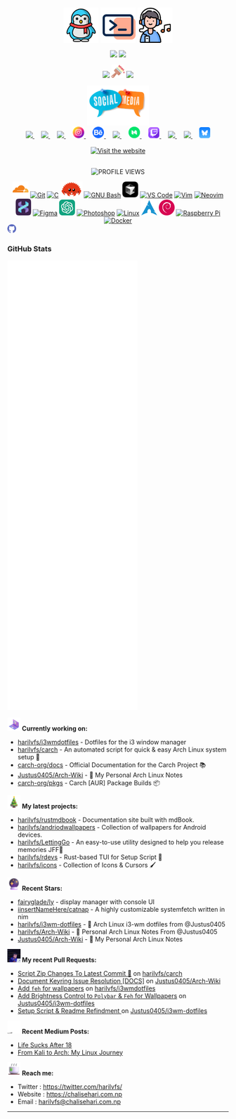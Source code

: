 <div align="center">

<img src='https://github.com/harilvfs/assets/blob/main/harilvfs/linux.png' width="80"> <img src='https://github.com/harilvfs/assets/blob/main/harilvfs/terminsl.png' width="80"> <img src='https://github.com/harilvfs/assets/blob/main/harilvfs/listen.png' width="80"> 
</div>

<div align="center">
  <img src="https://img.shields.io/badge/OS-Linux-FF6961?style=for-the-badge&logo=linux&logoColor=yellow&labelColor=gray" />
  <img src="https://img.shields.io/badge/Distro-Arch-00CED1?style=for-the-badge&logo=arch-linux&logoColor=blue&labelColor=gray" />
</div>
<div align="center">

<img src="https://img.shields.io/badge/Catppuccin-blue?colorA=363a4f&colorB=b7bdf8&style=for-the-badge"> <img src='https://github.com/harilvfs/assets/blob/main/themes/themes.png' width="30"> <img src="https://img.shields.io/badge/Nord-orange?style=for-the-badge&colorA=4c566a&colorB=88c0d0">
</div>

<div align="center">
<img src="https://github.com/harilvfs/assets/blob/main/fyx/socialx.png" width="140" />
</div>

<div align="center">
<a href="https://github.com/harilvfs">
       <picture>
           <source height="24px" media="(prefers-color-scheme: dark)" srcset="https://i.ibb.co/dMMmCrW/Git-Hub-Mark.png" />
           <img height="24px" src="https://i.ibb.co/9wV3HGF/Git-Hub-Mark-Light.png" />
       </picture>
   </a>&nbsp;&nbsp;&nbsp;
   <a href="https://discord.com/invite/8NJWstnUHd">
       <picture>
           <source height="24px" media="(prefers-color-scheme: dark)" srcset="https://user-images.githubusercontent.com/13122796/178032563-d4e084b7-244e-4358-af50-26bde6dd4996.png" />
           <img height="24px" src="https://user-images.githubusercontent.com/13122796/178032563-d4e084b7-244e-4358-af50-26bde6dd4996.png" />
       </picture>
   </a>&nbsp;&nbsp;&nbsp;
   <a href="https://reddit.com/u/aayush-le">
       <picture>
           <source height="25px" media="(prefers-color-scheme: dark)" srcset="https://user-images.githubusercontent.com/13122796/178032351-9d9d5619-8ef7-470a-9eec-2744ece54553.png" />
           <img height="25px" src="https://user-images.githubusercontent.com/13122796/178032351-9d9d5619-8ef7-470a-9eec-2744ece54553.png" />
       </picture>
   </a>&nbsp;&nbsp;&nbsp;
   <a href="https://instagram.com/harilvfs">
       <picture>
           <source height="26px" media="(prefers-color-scheme: dark)" srcset="https://github.com/harilvfs/assets/blob/main/elix/insta.png" />
           <img height="26px" src="https://github.com/harilvfs/assets/blob/main/elix/insta.png" />
       </picture>
   </a>&nbsp;&nbsp;&nbsp;
   <a href="https://behance.com/aayushchalese">
      <picture>
         <source height="26px" media="(prefers-color-scheme: dark)" srcset="https://raw.githubusercontent.com/harilvfs/assets/refs/heads/main/harilvfs/behancex.svg" />
         <img height="26px" src="https://raw.githubusercontent.com/harilvfs/assets/refs/heads/main/harilvfs/behancex.svg" />
     </picture>
   </a>&nbsp;&nbsp;&nbsp;
   <a href="https://t.me/harilvfs">
      <picture>
         <source height="25px" media="(prefers-color-scheme: dark)" srcset="https://user-images.githubusercontent.com/13122796/178032213-faf25ab8-0bc3-4a94-a730-b524c96df124.png" />
         <img height="25px" src="https://user-images.githubusercontent.com/13122796/178032213-faf25ab8-0bc3-4a94-a730-b524c96df124.png" />
      </picture>
   </a>&nbsp;&nbsp;&nbsp;
   <a href="https://medium.com/@aayushchalise">
      <picture>
         <source height="26px" media="(prefers-color-scheme: dark)" srcset="https://github.com/harilvfs/assets/blob/main/harilvfs/medium.png" />
         <img height="26px" src="https://github.com/harilvfs/assets/blob/main/harilvfs/medium.png" />
     </picture>
   </a>&nbsp;&nbsp;&nbsp;
        <a href="https://www.twitch.tv/aayushchalese">
      <picture>
         <source height="25px" media="(prefers-color-scheme: dark)" srcset="https://github.com/harilvfs/assets/blob/main/elix/twitch.png" />
         <img height="25px" src="https://github.com/harilvfs/assets/blob/main/elix/twitch.png" />
     </picture>
   </a>&nbsp;&nbsp;&nbsp;
   <a href="https://x.com/harilvfs">
      <picture>
         <source media="(prefers-color-scheme: dark)" srcset="https://user-images.githubusercontent.com/93124920/270180600-7c1b38bf-889b-4d68-bd5e-b9d86f91421a.png">
         <img height="24px" src="https://user-images.githubusercontent.com/93124920/270108715-d80743fa-b330-4809-b1e6-79fbdc60d09c.png" />
      </picture>
   </a>&nbsp;&nbsp;&nbsp;
   <a href="https://www.youtube.com/@aayushchalese">
      <picture>
         <source height="24px" media="(prefers-color-scheme: dark)" srcset="https://user-images.githubusercontent.com/13122796/178032714-c51c7492-0666-44ac-99c2-f003a695ab50.png" />
         <img height="24px" src="https://user-images.githubusercontent.com/13122796/178032714-c51c7492-0666-44ac-99c2-f003a695ab50.png" />
     </picture>
   </a>&nbsp;&nbsp;&nbsp;
   <a href="https://bsky.app/profile/chalisehari.com.np">
      <picture>
         <source height="25px" media="(prefers-color-scheme: dark)" srcset="https://raw.githubusercontent.com/harilvfs/assets/refs/heads/main/bluesky/Bluesky_app_icon.svg" />
         <img height="25px" src="https://raw.githubusercontent.com/harilvfs/assets/refs/heads/main/bluesky/Bluesky_app_icon.svg" />
     </picture>
   </a>
</div>
<br>
<div align="center">
<a href="https://chalisehari.com.np"><img alt="Visit the website" height="40" src="https://cdn.jsdelivr.net/npm/@intergrav/devins-badges@3/assets/cozy/documentation/website_vector.svg"></a>
  </div>
<br>
<p align="center">
  <img src="https://komarev.com/ghpvc/?username=aayushx402&label=PROFILE+VIEWS&style=for-the-badge&color=blueviolet" alt="PROFILE  VIEWS">
</p>

<div align="center">
<a href="https://www.cloudflare.com/" target="_blank" rel="noreferrer"><img src="https://github.com/harilvfs/assets/blob/main/harilvfs/cloudflare.png" width="36" height="36" alt="Cloudflare" /></a> <a href="https://git-scm.com/" target="_blank" rel="noreferrer"><img src="https://raw.githubusercontent.com/danielcranney/readme-generator/main/public/icons/skills/git-colored.svg" width="36" height="35" alt="Git" /></a> <a href="https://docs.microsoft.com/en-us/cpp/?view=msvc-170" target="_blank" rel="noreferrer"><img src="https://raw.githubusercontent.com/danielcranney/readme-generator/main/public/icons/skills/c-colored.svg" width="36" height="36" alt="C" /></a>  <a href="https://www.rust-lang.org/" target="_blank" rel="noreferrer"><img src="https://github.com/harilvfs/assets/blob/main/harilvfs/rust.png" width="50" height="36" alt="Rust" /></a> <a href="https://www.gnu.org/software/bash/" target="_blank" rel="noreferrer"><img src="https://raw.githubusercontent.com/danielcranney/readme-generator/main/public/icons/skills/gnubash-colored.svg" width="36" height="36" alt="GNU Bash" /></a> <a href="https://www.cursor.com/" target="_blank" rel="noreferrer"><img src="https://raw.githubusercontent.com/harilvfs/assets/refs/heads/main/harilvfs/cursor.svg" width="36" height="36" alt="cursor" /></a> <a href="https://code.visualstudio.com/" target="_blank" rel="noreferrer"><img src="https://raw.githubusercontent.com/danielcranney/readme-generator/main/public/icons/skills/visualstudiocode-colored.svg" width="36" height="36" alt="VS Code" /></a> <a href="https://www.vim.org/" target="_blank" rel="noreferrer"><img src="https://raw.githubusercontent.com/danielcranney/readme-generator/main/public/icons/skills/vim-colored.svg" width="36" height="36" alt="Vim" /></a> <a href="https://neovim.io/" target="_blank" rel="noreferrer"><img src="https://raw.githubusercontent.com/danielcranney/readme-generator/main/public/icons/skills/neovim-colored.svg" width="36" height="36" alt="Neovim" /></a> <a href="https://helix-editor.com/" target="_blank" rel="noreferrer"><img src="https://github.com/harilvfs/assets/blob/main/harilvfs/helix.png" width="35" height="38" alt="helix" /></a> <a href="https://www.figma.com/" target="_blank" rel="noreferrer"><img src="https://raw.githubusercontent.com/danielcranney/readme-generator/main/public/icons/skills/figma-colored.svg" width="36" height="36" alt="Figma" /></a> <a href="https://openai.com/" target="_blank" rel="noreferrer"><img src="https://github.com/harilvfs/assets/blob/main/harilvfs/chatgpt.png" width="36" height="36" alt="chatgpt" /></a> <a href="https://www.adobe.com/uk/products/photoshop.html" target="_blank" rel="noreferrer"><img src="https://raw.githubusercontent.com/danielcranney/readme-generator/main/public/icons/skills/photoshop-colored.svg" width="36" height="36" alt="Photoshop" /></a> <a href="https://www.linux.org" target="_blank" rel="noreferrer"><img src="https://raw.githubusercontent.com/danielcranney/readme-generator/main/public/icons/skills/linux-colored.svg" width="36" height="36" alt="Linux" /></a> <a href="https://archlinux.org/" target="_blank" rel="noreferrer"><img src="https://github.com/harilvfs/assets/blob/main/harilvfs/archx.png" width="36" height="35" alt="archlinux" /></a> <a href="https://www.debian.org/" target="_blank" rel="noreferrer"><img src="https://github.com/harilvfs/assets/blob/main/harilvfs/debianx.png" width="36" height="36" alt="Debian" /></a> <a href="https://www.raspberrypi.org/" target="_blank" rel="noreferrer"><img src="https://raw.githubusercontent.com/danielcranney/readme-generator/main/public/icons/skills/raspberrypi-colored.svg" width="36" height="36" alt="Raspberry Pi" /></a> <a href="https://www.docker.com/" target="_blank" rel="noreferrer"><img src="https://raw.githubusercontent.com/danielcranney/readme-generator/main/public/icons/skills/docker-colored.svg" width="36" height="36" alt="Docker" /></a>
</div>

<img src='https://github.com/harilvfs/assets/blob/main/harilvfs/noseek.png' width="20"> 
  
### GitHub Stats 

<p align="left"><img src="https://raw.githubusercontent.com/harilvfs/harilvfs/refs/heads/main/github-metrics.svg" /></p>

<strong><img src='https://github.com/harilvfs/assets/blob/main/github-gifs/242390692-0b335028-1d3d-4ee5-b5b3-a373d499be7e.gif' width="30"> Currently working on: </strong>

- [harilvfs/i3wmdotfiles](https://github.com/harilvfs/i3wmdotfiles) - Dotfiles for the i3 window manager
- [harilvfs/carch](https://github.com/harilvfs/carch) - An automated script for quick &amp; easy Arch Linux system setup 🧩
- [carch-org/docs](https://github.com/carch-org/docs) - Official Documentation for the Carch Project 📚
- [Justus0405/Arch-Wiki](https://github.com/Justus0405/Arch-Wiki) - 📖 My Personal Arch Linux Notes
- [carch-org/pkgs](https://github.com/carch-org/pkgs) - Carch [AUR] Package Builds 📦

<strong><img src='https://github.com/harilvfs/assets/blob/main/github-gifs/Christmas%20Tree.png' width="30"> My latest projects: </strong>

- [harilvfs/rustmdbook](https://github.com/harilvfs/rustmdbook) - Documentation site built with mdBook.
- [harilvfs/andriodwallpapers](https://github.com/harilvfs/andriodwallpapers) - Collection of wallpapers for Android devices.
- [harilvfs/LettingGo](https://github.com/harilvfs/LettingGo) - An easy-to-use utility designed to help you release memories JFF🐍
- [harilvfs/rdevs](https://github.com/harilvfs/rdevs) - Rust-based TUI for Setup Script 🦀
- [harilvfs/icons](https://github.com/harilvfs/icons) - Collection of Icons &amp; Cursors 🖌️

<strong><img src='https://github.com/harilvfs/assets/blob/main/images/Crystal%20Ball.png' width="30"> Recent Stars: </strong>

- [fairyglade/ly](https://github.com/fairyglade/ly) - display manager with console UI
- [iinsertNameHere/catnap](https://github.com/iinsertNameHere/catnap) - A highly customizable systemfetch written in nim
- [harilvfs/i3wm-dotfiles](https://github.com/harilvfs/i3wm-dotfiles) - 🌿 Arch Linux i3-wm dotfiles from @Justus0405
- [harilvfs/Arch-Wiki](https://github.com/harilvfs/Arch-Wiki) - 📖 Personal Arch Linux Notes From @Justus0405
- [Justus0405/Arch-Wiki](https://github.com/Justus0405/Arch-Wiki) - 📖 My Personal Arch Linux Notes

<strong><img src='https://github.com/harilvfs/assets/blob/main/github-gifs/212898774-0a96dc1d-c908-4ce8-9dd7-a71aab6e1c2b.gif' width="30"> My recent Pull Requests: </strong>

- [Script Zip Changes To Latest Commit 📂](https://github.com/harilvfs/carch/pull/180) on [harilvfs/carch](https://github.com/harilvfs/carch)
- [Document Keyring Issue Resolution [DOCS]](https://github.com/Justus0405/Arch-Wiki/pull/2) on [Justus0405/Arch-Wiki](https://github.com/Justus0405/Arch-Wiki)
- [Add `feh` for wallpapers](https://github.com/harilvfs/i3wmdotfiles/pull/3) on [harilvfs/i3wmdotfiles](https://github.com/harilvfs/i3wmdotfiles)
- [Add Brightness Control to `Polybar` &amp; `Feh` for Wallpapers](https://github.com/Justus0405/i3wm-dotfiles/pull/4) on [Justus0405/i3wm-dotfiles](https://github.com/Justus0405/i3wm-dotfiles)
- [Setup Script &amp; Readme Refindment ](https://github.com/Justus0405/i3wm-dotfiles/pull/3) on [Justus0405/i3wm-dotfiles](https://github.com/Justus0405/i3wm-dotfiles)

<strong><img src='https://github.com/harilvfs/assets/blob/main/github-gifs/238201078-6f564d9a-467a-4bba-ad3a-8527c8ab79ae.gif' width="30"> Recent Medium Posts: </strong>

- [Life Sucks After 18](https://medium.com/@aayushchalise/life-sucks-after-18-c80e9a4c7944?source=rss-78f8a98217ed------2)
- [From Kali to Arch: My Linux Journey](https://medium.com/@aayushchalise/from-kali-to-arch-my-linux-journey-7943648dc579?source=rss-78f8a98217ed------2)

<strong><img src='https://github.com/harilvfs/assets/blob/main/github-gifs/216120974-24a76b31-7f39-41f1-a38f-b3c1377cc612.png' width="30"> Reach me:</strong>
- Twitter   : <https://twitter.com/harilvfs/>
- Website   : <https://chalisehari.com.np>
- Email     : [harilvfs@chalisehari.com.np](mailto:harilvfs@chalisehari.com.np)

---

